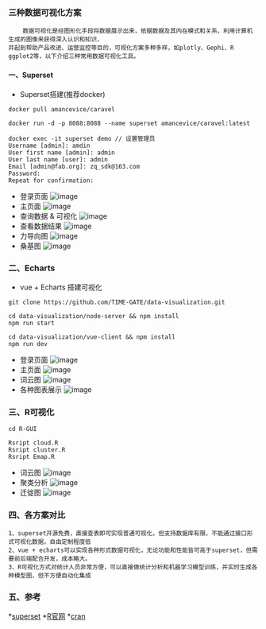### 三种数据可视化方案

```
    数据可视化是经图形化手段将数据展示出来，依据数据及其内在模式和关系，利用计算机生成的图像来获得深入认识和知识，
并起到帮助产品改进、运营监控等目的，可视化方案多种多样，如plotly、Gephi、R ggplot2等，以下介绍三种常用数据可视化工具。
```
#### 一、Superset

* Superset搭建(推荐docker)

```
docker pull amancevice/caravel

docker run -d -p 8088:8088 --name superset amancevice/caravel:latest

docker exec -it superset demo // 设置管理员
Username [admin]: amdin
User first name [admin]: admin
User last name [user]: admin
Email [admin@fab.org]: zq_sdk@163.com
Password: 
Repeat for confirmation:
```
* 登录页面
![image](https://github.com/TIME-GATE/data-visualization/blob/master/vue-client/static/images/superset-login.png)
* 主页面
![image](https://github.com/TIME-GATE/data-visualization/blob/master/vue-client/static/images/superset-main.png)
* 查询数据 & 可视化
![image](https://github.com/TIME-GATE/data-visualization/blob/master/vue-client/static/images/superset-sql-editor.png)
* 查看数据结果
![image](https://github.com/TIME-GATE/data-visualization/blob/master/vue-client/static/images/superset-query-results.png)
* 力导向图
![image](https://github.com/TIME-GATE/data-visualization/blob/master/vue-client/static/images/superset-directed-forced-layout.png)
* 桑基图
![image](https://github.com/TIME-GATE/data-visualization/blob/master/vue-client/static/images/superset-sankey.png)

### 二、Echarts

* vue + Echarts 搭建可视化


```
git clone https://github.com/TIME-GATE/data-visualization.git

cd data-visualization/node-server && npm install
npm run start

cd data-visualization/vue-client && npm install
npm run dev
```
* 登录页面
![image](https://github.com/TIME-GATE/data-visualization/blob/master/vue-client/static/images/vue-admin-login.png)
* 主页面
![image](https://github.com/TIME-GATE/data-visualization/blob/master/vue-client/static/images/vue-admin-main.png)
* 词云图
![image](https://github.com/TIME-GATE/data-visualization/blob/master/vue-client/static/images/vue-admin-cloud.png)
* 各种图表展示
![image](https://github.com/TIME-GATE/data-visualization/blob/master/vue-client/static/images/vue-admin-views.png)
### 三、R可视化

```
cd R-GUI

Rsript cloud.R
Rsript cluster.R
Rsript Emap.R
```
* 词云图
![image](https://github.com/TIME-GATE/data-visualization/blob/master/vue-client/static/images/R-cloud.png)
* 聚类分析
![image](https://github.com/TIME-GATE/data-visualization/blob/master/vue-client/static/images/R-cluster.png)
* 迁徙图
![image](https://github.com/TIME-GATE/data-visualization/blob/master/vue-client/static/images/R-Emap.png)

### 四、各方案对比

```
1、superset开源免费，直接查表即可实现普通可视化，但支持数据库有限，不能通过接口形式可视化数据，自由定制程度低
2、vue + echarts可以实现各种形式数据可视化，无论功能和性能皆可高于superset，但需要前后端配合开发，成本略大。
3、R可视化方式对统计人员非常方便，可以直接做统计分析和机器学习模型训练，并实时生成各种模型图，但不方便自动化集成
```

### 五、参考

*[superset](https://superset.incubator.apache.org/)
*[R官网](https://www.r-project.org/)
*[cran](https://cran.r-project.org/mirrors.html)
